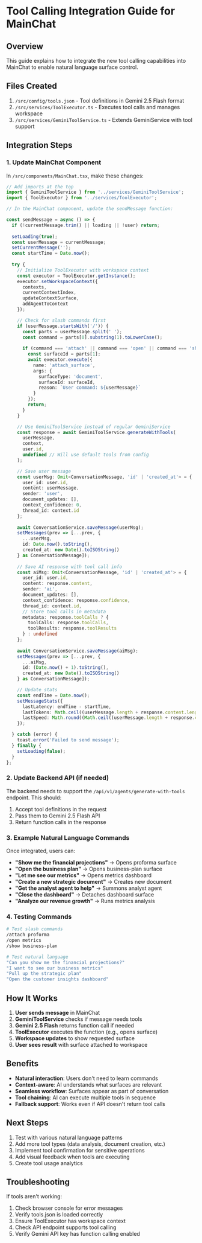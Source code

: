 # Tool Calling Integration Guide for MainChat

## Overview
This guide explains how to integrate the new tool calling capabilities into MainChat to enable natural language surface control.

## Files Created
1. `/src/config/tools.json` - Tool definitions in Gemini 2.5 Flash format
2. `/src/services/ToolExecutor.ts` - Executes tool calls and manages workspace
3. `/src/services/GeminiToolService.ts` - Extends GeminiService with tool support

## Integration Steps

### 1. Update MainChat Component

In `/src/components/MainChat.tsx`, make these changes:

```typescript
// Add imports at the top
import { GeminiToolService } from '../services/GeminiToolService';
import { ToolExecutor } from '../services/ToolExecutor';

// In the MainChat component, update the sendMessage function:

const sendMessage = async () => {
  if (!currentMessage.trim() || loading || !user) return;
  
  setLoading(true);
  const userMessage = currentMessage;
  setCurrentMessage('');
  const startTime = Date.now();
  
  try {
    // Initialize ToolExecutor with workspace context
    const executor = ToolExecutor.getInstance();
    executor.setWorkspaceContext({
      contexts,
      currentContextIndex,
      updateContextSurface,
      addAgentToContext
    });

    // Check for slash commands first
    if (userMessage.startsWith('/')) {
      const parts = userMessage.split(' ');
      const command = parts[0].substring(1).toLowerCase();
      
      if (command === 'attach' || command === 'open' || command === 'show') {
        const surfaceId = parts[1];
        await executor.execute({
          name: 'attach_surface',
          args: {
            surfaceType: 'document',
            surfaceId: surfaceId,
            reason: `User command: ${userMessage}`
          }
        });
        return;
      }
    }

    // Use GeminiToolService instead of regular GeminiService
    const response = await GeminiToolService.generateWithTools(
      userMessage,
      context,
      user.id,
      undefined // Will use default tools from config
    );

    // Save user message
    const userMsg: Omit<ConversationMessage, 'id' | 'created_at'> = {
      user_id: user.id,
      content: userMessage,
      sender: 'user',
      document_updates: [],
      context_confidence: 0,
      thread_id: context.id
    };
    
    await ConversationService.saveMessage(userMsg);
    setMessages(prev => [...prev, { 
      ...userMsg, 
      id: Date.now().toString(), 
      created_at: new Date().toISOString() 
    } as ConversationMessage]);
    
    // Save AI response with tool call info
    const aiMsg: Omit<ConversationMessage, 'id' | 'created_at'> = {
      user_id: user.id,
      content: response.content,
      sender: 'ai',
      document_updates: [],
      context_confidence: response.confidence,
      thread_id: context.id,
      // Store tool calls in metadata
      metadata: response.toolCalls ? {
        toolCalls: response.toolCalls,
        toolResults: response.toolResults
      } : undefined
    };
    
    await ConversationService.saveMessage(aiMsg);
    setMessages(prev => [...prev, { 
      ...aiMsg, 
      id: (Date.now() + 1).toString(), 
      created_at: new Date().toISOString() 
    } as ConversationMessage]);

    // Update stats
    const endTime = Date.now();
    setMessageStats({
      lastLatency: endTime - startTime,
      lastTokens: Math.ceil((userMessage.length + response.content.length) / 4),
      lastSpeed: Math.round((Math.ceil((userMessage.length + response.content.length) / 4) / (endTime - startTime)) * 1000)
    });

  } catch (error) {
    toast.error('Failed to send message');
  } finally {
    setLoading(false);
  }
};
```

### 2. Update Backend API (if needed)

The backend needs to support the `/api/v1/agents/generate-with-tools` endpoint. This should:
1. Accept tool definitions in the request
2. Pass them to Gemini 2.5 Flash API
3. Return function calls in the response

### 3. Example Natural Language Commands

Once integrated, users can:

- **"Show me the financial projections"** → Opens proforma surface
- **"Open the business plan"** → Opens business-plan surface  
- **"Let me see our metrics"** → Opens metrics dashboard
- **"Create a new strategic document"** → Creates new document
- **"Get the analyst agent to help"** → Summons analyst agent
- **"Close the dashboard"** → Detaches dashboard surface
- **"Analyze our revenue growth"** → Runs metrics analysis

### 4. Testing Commands

```bash
# Test slash commands
/attach proforma
/open metrics
/show business-plan

# Test natural language
"Can you show me the financial projections?"
"I want to see our business metrics"
"Pull up the strategic plan"
"Open the customer insights dashboard"
```

## How It Works

1. **User sends message** in MainChat
2. **GeminiToolService** checks if message needs tools
3. **Gemini 2.5 Flash** returns function call if needed
4. **ToolExecutor** executes the function (e.g., opens surface)
5. **Workspace updates** to show requested surface
6. **User sees result** with surface attached to workspace

## Benefits

- **Natural interaction**: Users don't need to learn commands
- **Context-aware**: AI understands what surfaces are relevant
- **Seamless workflow**: Surfaces appear as part of conversation
- **Tool chaining**: AI can execute multiple tools in sequence
- **Fallback support**: Works even if API doesn't return tool calls

## Next Steps

1. Test with various natural language patterns
2. Add more tool types (data analysis, document creation, etc.)
3. Implement tool confirmation for sensitive operations
4. Add visual feedback when tools are executing
5. Create tool usage analytics

## Troubleshooting

If tools aren't working:
1. Check browser console for error messages
2. Verify tools.json is loaded correctly
3. Ensure ToolExecutor has workspace context
4. Check API endpoint supports tool calling
5. Verify Gemini API key has function calling enabled